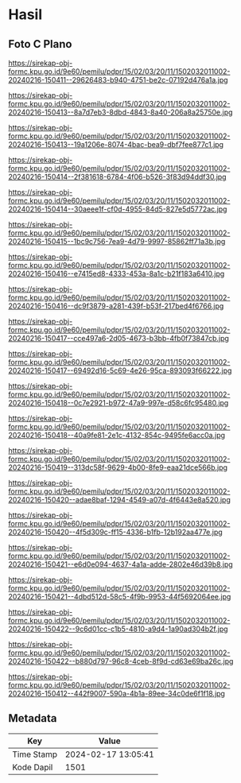 # Hasil

## Foto C Plano

https://sirekap-obj-formc.kpu.go.id/9e60/pemilu/pdpr/15/02/03/20/11/1502032011002-20240216-150411--29626483-b940-4751-be2c-07192d476a1a.jpg

https://sirekap-obj-formc.kpu.go.id/9e60/pemilu/pdpr/15/02/03/20/11/1502032011002-20240216-150413--8a7d7eb3-8dbd-4843-8a40-206a8a25750e.jpg

https://sirekap-obj-formc.kpu.go.id/9e60/pemilu/pdpr/15/02/03/20/11/1502032011002-20240216-150413--19a1206e-8074-4bac-bea9-dbf7fee877c1.jpg

https://sirekap-obj-formc.kpu.go.id/9e60/pemilu/pdpr/15/02/03/20/11/1502032011002-20240216-150414--2f381618-6784-4f06-b526-3f83d94ddf30.jpg

https://sirekap-obj-formc.kpu.go.id/9e60/pemilu/pdpr/15/02/03/20/11/1502032011002-20240216-150414--30aeee1f-cf0d-4955-84d5-827e5d5772ac.jpg

https://sirekap-obj-formc.kpu.go.id/9e60/pemilu/pdpr/15/02/03/20/11/1502032011002-20240216-150415--1bc9c756-7ea9-4d79-9997-85862ff71a3b.jpg

https://sirekap-obj-formc.kpu.go.id/9e60/pemilu/pdpr/15/02/03/20/11/1502032011002-20240216-150416--e7415ed8-4333-453a-8a1c-b21f183a6410.jpg

https://sirekap-obj-formc.kpu.go.id/9e60/pemilu/pdpr/15/02/03/20/11/1502032011002-20240216-150416--dc9f3879-a281-439f-b53f-217bed4f6766.jpg

https://sirekap-obj-formc.kpu.go.id/9e60/pemilu/pdpr/15/02/03/20/11/1502032011002-20240216-150417--cce497a6-2d05-4673-b3bb-4fb0f73847cb.jpg

https://sirekap-obj-formc.kpu.go.id/9e60/pemilu/pdpr/15/02/03/20/11/1502032011002-20240216-150417--69492d16-5c69-4e26-95ca-893093f66222.jpg

https://sirekap-obj-formc.kpu.go.id/9e60/pemilu/pdpr/15/02/03/20/11/1502032011002-20240216-150418--0c7e2921-b972-47a9-997e-d58c6fc95480.jpg

https://sirekap-obj-formc.kpu.go.id/9e60/pemilu/pdpr/15/02/03/20/11/1502032011002-20240216-150418--40a9fe81-2e1c-4132-854c-9495fe6acc0a.jpg

https://sirekap-obj-formc.kpu.go.id/9e60/pemilu/pdpr/15/02/03/20/11/1502032011002-20240216-150419--313dc58f-9629-4b00-8fe9-eaa21dce566b.jpg

https://sirekap-obj-formc.kpu.go.id/9e60/pemilu/pdpr/15/02/03/20/11/1502032011002-20240216-150420--adae8baf-1294-4549-a07d-4f6443e8a520.jpg

https://sirekap-obj-formc.kpu.go.id/9e60/pemilu/pdpr/15/02/03/20/11/1502032011002-20240216-150420--4f5d309c-ff15-4336-b1fb-12b192aa477e.jpg

https://sirekap-obj-formc.kpu.go.id/9e60/pemilu/pdpr/15/02/03/20/11/1502032011002-20240216-150421--e6d0e094-4637-4a1a-adde-2802e46d39b8.jpg

https://sirekap-obj-formc.kpu.go.id/9e60/pemilu/pdpr/15/02/03/20/11/1502032011002-20240216-150421--4dbd512d-58c5-4f9b-9953-44f5692064ee.jpg

https://sirekap-obj-formc.kpu.go.id/9e60/pemilu/pdpr/15/02/03/20/11/1502032011002-20240216-150422--9c6d01cc-c1b5-4810-a9d4-1a90ad304b2f.jpg

https://sirekap-obj-formc.kpu.go.id/9e60/pemilu/pdpr/15/02/03/20/11/1502032011002-20240216-150422--b880d797-96c8-4ceb-8f9d-cd63e69ba26c.jpg

https://sirekap-obj-formc.kpu.go.id/9e60/pemilu/pdpr/15/02/03/20/11/1502032011002-20240216-150412--442f9007-590a-4b1a-89ee-34c0de6f1f18.jpg


## Metadata

| Key        | Value               |
| ---------- | ------------------- |
| Time Stamp | 2024-02-17 13:05:41 |
| Kode Dapil | 1501                |



